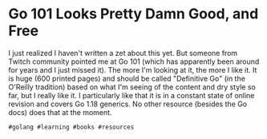 # Go 101 Looks Pretty Damn Good, and Free

I just realized I haven't written a zet about this yet. But someone from
Twitch community pointed me at Go 101 (which has apparently been around
for years and I just missed it). The more I'm looking at it, the more I
like it. It is huge (600 printed pages) and should be called "Definitive
Go" (in the O'Reilly tradition) based on what I'm seeing of the content
and dry style so far, but I really like it. I particularly like that it
is in a constant state of online revision and covers Go 1.18 generics.
No other resource (besides the Go docs) does that at the moment.

    #golang #learning #books #resources
